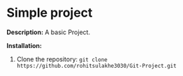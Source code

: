 # Simple project

**Description:**
A basic Project.

**Installation:**
1. Clone the repository: `git clone https://github.com/rohitsulakhe3030/Git-Project.git`

